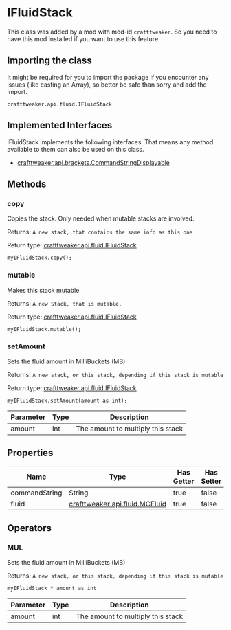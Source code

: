 # IFluidStack

This class was added by a mod with mod-id `crafttweaker`. So you need to have this mod installed if you want to use this feature.

## Importing the class
It might be required for you to import the package if you encounter any issues (like casting an Array), so better be safe than sorry and add the import.  
```zenscript
crafttweaker.api.fluid.IFluidStack
```

## Implemented Interfaces
IFluidStack implements the following interfaces. That means any method available to them can also be used on this class.  
- [crafttweaker.api.brackets.CommandStringDisplayable](/vanilla/api/brackets/CommandStringDisplayable)

## Methods
### copy

Copies the stack. Only needed when mutable stacks are involved.

 Returns: `A new stack, that contains the same info as this one`

Return type: [crafttweaker.api.fluid.IFluidStack](/vanilla/api/fluid/IFluidStack)

```zenscript
myIFluidStack.copy();
```

### mutable

Makes this stack mutable

 Returns: `A new Stack, that is mutable.`

Return type: [crafttweaker.api.fluid.IFluidStack](/vanilla/api/fluid/IFluidStack)

```zenscript
myIFluidStack.mutable();
```

### setAmount

Sets the fluid amount in MilliBuckets (MB)

 Returns: `A new stack, or this stack, depending if this stack is mutable`

Return type: [crafttweaker.api.fluid.IFluidStack](/vanilla/api/fluid/IFluidStack)

```zenscript
myIFluidStack.setAmount(amount as int);
```

| Parameter | Type | Description |
|-----------|------|-------------|
| amount | int | The amount to multiply this stack |



## Properties

| Name | Type | Has Getter | Has Setter |
|------|------|------------|------------|
| commandString | String | true | false |
| fluid | [crafttweaker.api.fluid.MCFluid](/vanilla/api/fluid/MCFluid) | true | false |

## Operators
### MUL

Sets the fluid amount in MilliBuckets (MB)

 Returns: `A new stack, or this stack, depending if this stack is mutable`

```zenscript
myIFluidStack * amount as int
```

| Parameter | Type | Description |
|-----------|------|-------------|
| amount | int | The amount to multiply this stack |


